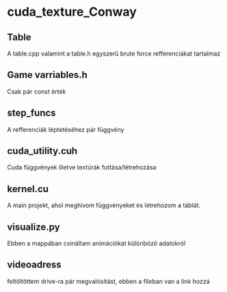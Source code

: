 # cuda_texture_Conway
## Table
A table.cpp valamint a table.h egyszerű brute force refferenciákat tartalmaz
## Game varriables.h
Csak pár const érték
## step_funcs
A refferenciák léptetéséhez pár függvény
## cuda_utility.cuh
Cuda függvények illetve textúrák futtása/létrehozása
## kernel.cu
A main projekt, ahol meghívom függvényeket és létrehozom a táblát.
## visualize.py
Ebben a mappában csináltam animációkat különböző adatokról
## videoadress
feltöltöttem drive-ra pár megvalósítást, ebben a fileban van a link hozzá
